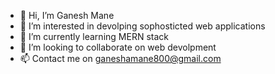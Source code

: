 - 👋 Hi, I’m Ganesh Mane
- 👀 I’m interested in devolping sophosticted web applications
- 🌱 I’m currently learning MERN stack
- 💞️ I’m looking to collaborate on web devolpment
- 📫 Contact me on ganeshamane800@gmail.com
<!---
Experimentwithweb/Experimentwithweb is a ✨ special ✨ repository because its `README.md` (this file) appears on your GitHub profile.
You can click the Preview link to take a look at your changes.
--->
